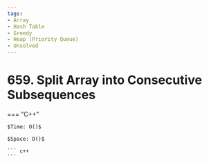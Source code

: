 ```yaml
---
tags:
- Array
- Hash Table
- Greedy
- Heap (Priority Queue)
- Unsolved
---
```



# 659. Split Array into Consecutive Subsequences

=== "C++"

    $Time: O()$

    $Space: O()$

    ``` c++
    ```